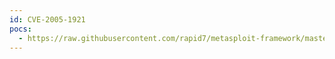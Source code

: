 ```yaml
---
id: CVE-2005-1921
pocs:
  - https://raw.githubusercontent.com/rapid7/metasploit-framework/master/modules/exploits/unix/webapp/php_xmlrpc_eval.rb
---
```

